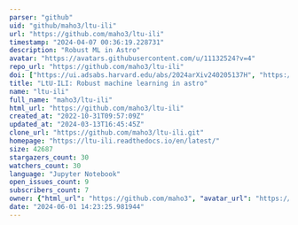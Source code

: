 ```yaml
---
parser: "github"
uid: "github/maho3/ltu-ili"
url: "https://github.com/maho3/ltu-ili"
timestamp: "2024-04-07 00:36:19.228731"
description: "Robust ML in Astro"
avatar: "https://avatars.githubusercontent.com/u/11132524?v=4"
repo_url: "https://github.com/maho3/ltu-ili"
doi: ["https://ui.adsabs.harvard.edu/abs/2024arXiv240205137H", "https://ui.adsabs.harvard.edu/abs/2024ascl.soft03011H/abstract"]
title: "LtU-ILI: Robust machine learning in astro"
name: "ltu-ili"
full_name: "maho3/ltu-ili"
html_url: "https://github.com/maho3/ltu-ili"
created_at: "2022-10-31T09:57:09Z"
updated_at: "2024-03-13T16:45:45Z"
clone_url: "https://github.com/maho3/ltu-ili.git"
homepage: "https://ltu-ili.readthedocs.io/en/latest/"
size: 42687
stargazers_count: 30
watchers_count: 30
language: "Jupyter Notebook"
open_issues_count: 9
subscribers_count: 7
owner: {"html_url": "https://github.com/maho3", "avatar_url": "https://avatars.githubusercontent.com/u/11132524?v=4", "login": "maho3", "type": "User"}
date: "2024-06-01 14:23:25.981944"
---
```

